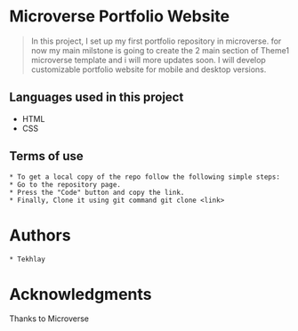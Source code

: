# Microverse Portfolio Website

> In this project, I set up my first portfolio repository in microverse. for now my main milstone is going to create the 2 main section of Theme1 microverse template and i will more updates soon. I will develop customizable portfolio website for mobile and desktop versions.

## Languages used in this project

- HTML
- CSS

## Terms of use

    * To get a local copy of the repo follow the following simple steps:
    * Go to the repository page.
    * Press the "Code" button and copy the link.
    * Finally, Clone it using git command git clone <link>

# Authors

    * Tekhlay

# Acknowledgments

Thanks to Microverse
